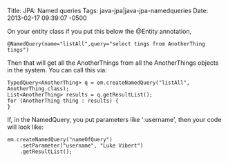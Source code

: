 Title: JPA: Named queries
Tags: java-jpa|java-jpa-namedqueries
Date: 2013-02-17 09:39:07 -0500 

On your entity class if you put this below the @Entity annotation,

    @NamedQuery(name="listAll",query="select tings from AnotherThing tings")

Then that will get all the AnotherThings from all the AnotherThings objects in the system.
You can call this via:

    TypedQuery<AnotherThing> q = em.createNamedQuery("listAll", AnotherThing.class);
    List<AnotherThing> results = q.getResultList();
    for (AnotherThing thing : results) {
    }
    
If, in the NamedQuery, you put parameters like ':username', then your code will look like:

    em.createNamedQuery("nameOfQuery")
        .setParameter("username", "Luke Vibert")
        .getResultList();
